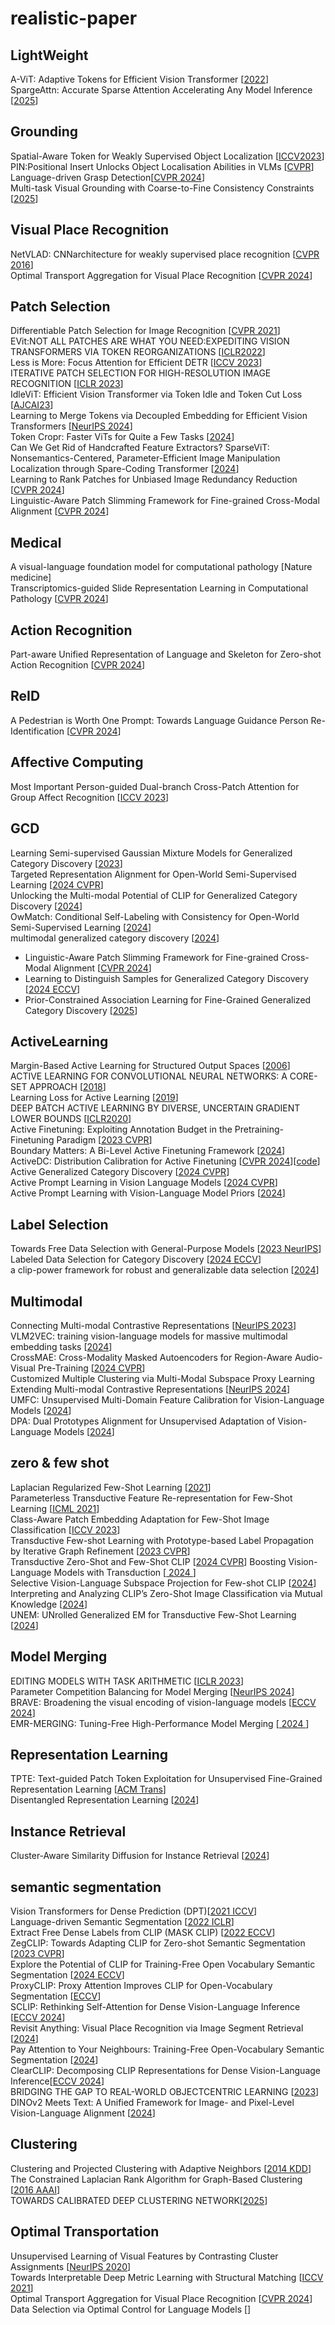 # realistic-paper

## LightWeight
A-ViT: Adaptive Tokens for Efficient Vision Transformer [[2022](https://arxiv.org/pdf/2112.07658)]  
SpargeAttn: Accurate Sparse Attention Accelerating Any Model Inference [[2025](https://arxiv.org/pdf/2502.18137)]

## Grounding
Spatial-Aware Token for Weakly Supervised Object Localization [[ICCV2023](https://openaccess.thecvf.com/content/ICCV2023/papers/Wu_Spatial-Aware_Token_for_Weakly_Supervised_Object_Localization_ICCV_2023_paper.pdf)]   
PIN:Positional Insert Unlocks Object Localisation Abilities in VLMs [[CVPR](https://openaccess.thecvf.com/content/CVPR2024/papers/Dorkenwald_PIN_Positional_Insert_Unlocks_Object_Localisation_Abilities_in_VLMs_CVPR_2024_paper.pdf)]  
Language-driven Grasp Detection[[CVPR 2024](https://openaccess.thecvf.com/content/CVPR2024/papers/Vuong_Language-driven_Grasp_Detection_CVPR_2024_paper.pdf)]   
Multi-task Visual Grounding with Coarse-to-Fine Consistency Constraints [[2025](https://arxiv.org/pdf/2501.06710)]  

## Visual Place Recognition
NetVLAD: CNNarchitecture for weakly supervised place recognition [[CVPR 2016](https://openaccess.thecvf.com/content_cvpr_2016/papers/Arandjelovic_NetVLAD_CNN_Architecture_CVPR_2016_paper.pdf)]  
Optimal Transport Aggregation for Visual Place Recognition [[CVPR 2024](https://arxiv.org/pdf/2311.15937)]  

## Patch Selection
Differentiable Patch Selection for Image Recognition [[CVPR 2021](https://openaccess.thecvf.com/content/CVPR2021/papers/Cordonnier_Differentiable_Patch_Selection_for_Image_Recognition_CVPR_2021_paper.pdf)]  
EVit:NOT ALL PATCHES ARE WHAT YOU NEED:EXPEDITING VISION TRANSFORMERS VIA TOKEN REORGANIZATIONS [[ICLR2022](https://arxiv.org/pdf/2202.07800)]  
Less is More: Focus Attention for Efficient DETR [[ICCV 2023](https://openaccess.thecvf.com/content/ICCV2023/papers/Zheng_Less_is_More_Focus_Attention_for_Efficient_DETR_ICCV_2023_paper.pdf)]  
ITERATIVE PATCH SELECTION FOR HIGH-RESOLUTION IMAGE RECOGNITION [[ICLR 2023](https://arxiv.org/pdf/2210.13007)]  
IdleViT: Efficient Vision Transformer via Token Idle and Token Cut Loss [[AJCAI23](https://arxiv.org/pdf/2310.05654)]  
Learning to Merge Tokens via Decoupled Embedding for Efficient Vision Transformers [[NeurIPS 2024](https://openreview.net/pdf?id=pVPyCgXv57)]  
Token Cropr: Faster ViTs for Quite a Few Tasks [[2024](https://arxiv.org/pdf/2412.00965)]  
Can We Get Rid of Handcrafted Feature Extractors? SparseViT: Nonsemantics-Centered, Parameter-Efficient Image Manipulation Localization through Spare-Coding Transformer [[2024](https://arxiv.org/pdf/2412.14598)]  
Learning to Rank Patches for Unbiased Image Redundancy Reduction [[CVPR 2024](https://openaccess.thecvf.com/content/CVPR2024/papers/Luo_Learning_to_Rank_Patches_for_Unbiased_Image_Redundancy_Reduction_CVPR_2024_paper.pdf)]  
Linguistic-Aware Patch Slimming Framework for Fine-grained Cross-Modal Alignment [[CVPR 2024](https://openaccess.thecvf.com/content/CVPR2024/papers/Fu_Linguistic-Aware_Patch_Slimming_Framework_for_Fine-grained_Cross-Modal_Alignment_CVPR_2024_paper.pdf)]  

## Medical 
A visual-language foundation model for computational pathology [Nature medicine]  
Transcriptomics-guided Slide Representation Learning in Computational Pathology [[CVPR 2024](https://openaccess.thecvf.com/content/CVPR2024/papers/Jaume_Transcriptomics-guided_Slide_Representation_Learning_in_Computational_Pathology_CVPR_2024_paper.pdf)]  

## Action Recognition
Part-aware Unified Representation of Language and Skeleton for Zero-shot Action Recognition [[CVPR 2024](https://openaccess.thecvf.com/content/CVPR2024/papers/Zhu_Part-aware_Unified_Representation_of_Language_and_Skeleton_for_Zero-shot_Action_CVPR_2024_paper.pdf)]

## ReID
A Pedestrian is Worth One Prompt: Towards Language Guidance Person Re-Identification [[CVPR 2024](https://openaccess.thecvf.com/content/CVPR2024/papers/Yang_A_Pedestrian_is_Worth_One_Prompt_Towards_Language_Guidance_Person_CVPR_2024_paper.pdf)]  

## Affective Computing
Most Important Person-guided Dual-branch Cross-Patch Attention for Group Affect Recognition [[ICCV 2023](https://openaccess.thecvf.com/content/ICCV2023/papers/Xie_Most_Important_Person-Guided_Dual-Branch_Cross-Patch_Attention_for_Group_Affect_Recognition_ICCV_2023_paper.pdf)]  

## GCD
Learning Semi-supervised Gaussian Mixture Models for Generalized Category Discovery [[2023](https://arxiv.org/pdf/2305.06144)]  
Targeted Representation Alignment for Open-World Semi-Supervised Learning [[2024 CVPR](https://openaccess.thecvf.com/content/CVPR2024/papers/Xiao_Targeted_Representation_Alignment_for_Open-World_Semi-Supervised_Learning_CVPR_2024_paper.pdf)]  
Unlocking the Multi-modal Potential of CLIP for Generalized Category Discovery [[2024](https://arxiv.org/pdf/2403.09974)]  
OwMatch: Conditional Self-Labeling with Consistency for Open-World Semi-Supervised Learning [[2024](https://arxiv.org/pdf/2411.01833)]  
multimodal generalized category discovery [[2024](https://arxiv.org/pdf/2409.11624)]  
* Linguistic-Aware Patch Slimming Framework for Fine-grained Cross-Modal Alignment [[CVPR 2024](https://openaccess.thecvf.com/content/CVPR2024/papers/Fu_Linguistic-Aware_Patch_Slimming_Framework_for_Fine-grained_Cross-Modal_Alignment_CVPR_2024_paper.pdf)]  
* Learning to Distinguish Samples for Generalized Category Discovery [[2024 ECCV](https://www.ecva.net/papers/eccv_2024/papers_ECCV/papers/08177.pdf)]
* Prior-Constrained Association Learning for Fine-Grained Generalized Category Discovery [[2025](https://arxiv.org/pdf/2502.09501)]  

## ActiveLearning
Margin-Based Active Learning for Structured Output Spaces [[2006](https://link.springer.com/chapter/10.1007/11871842_40)]  
ACTIVE LEARNING FOR CONVOLUTIONAL NEURAL NETWORKS: A CORE-SET APPROACH [[2018](https://arxiv.org/pdf/1708.00489)]  
Learning Loss for Active Learning [[2019](https://arxiv.org/pdf/1905.03677)]  
DEEP BATCH ACTIVE LEARNING BY DIVERSE, UNCERTAIN GRADIENT LOWER BOUNDS [[ICLR2020](https://arxiv.org/pdf/1906.03671)]  
Active Finetuning: Exploiting Annotation Budget in the Pretraining-Finetuning Paradigm [[2023 CVPR](https://openaccess.thecvf.com/content/CVPR2023/papers/Xie_Active_Finetuning_Exploiting_Annotation_Budget_in_the_Pretraining-Finetuning_Paradigm_CVPR_2023_paper.pdf)]  
Boundary Matters: A Bi-Level Active Finetuning Framework [[2024](https://arxiv.org/pdf/2403.10069)]  
ActiveDC: Distribution Calibration for Active Finetuning [[CVPR 2024](https://arxiv.org/pdf/2311.07634)][[code](https://github.com/VincentXu521/ActiveDC/tree/master)]  
Active Generalized Category Discovery [[2024 CVPR](https://arxiv.org/pdf/2403.04272)]  
Active Prompt Learning in Vision Language Models [[2024 CVPR](https://arxiv.org/pdf/2311.11178v3)]  
Active Prompt Learning with Vision-Language Model Priors [[2024](https://arxiv.org/pdf/2411.16722)]

## Label Selection
Towards Free Data Selection with General-Purpose Models  [[2023 NeurIPS](https://proceedings.neurips.cc/paper_files/paper/2023/file/047682108c3b053c61ad2da5a6057b4e-Paper-Conference.pdf)]  
Labeled Data Selection for Category Discovery [[2024 ECCV](https://www.ecva.net/papers/eccv_2024/papers_ECCV/papers/07212.pdf)]  
a clip-power framework for robust and generalizable data selection [[2024](https://arxiv.org/pdf/2410.11215)]

## Multimodal
Connecting Multi-modal Contrastive Representations [[NeurIPS 2023](https://arxiv.org/pdf/2305.14381)]  
VLM2VEC: training vision-language models for massive multimodal embedding tasks [[2024](https://arxiv.org/pdf/2410.05160)]  
CrossMAE: Cross-Modality Masked Autoencoders for Region-Aware Audio-Visual Pre-Training [[2024 CVPR](https://openaccess.thecvf.com/content/CVPR2024/papers/Guo_CrossMAE_Cross-Modality_Masked_Autoencoders_for_Region-Aware_Audio-Visual_Pre-Training_CVPR_2024_paper.pdf)]  
Customized Multiple Clustering via Multi-Modal Subspace Proxy Learning  
Extending Multi-modal Contrastive Representations [[NeurIPS 2024](https://arxiv.org/pdf/2310.08884)]  
UMFC: Unsupervised Multi-Domain Feature Calibration for Vision-Language Models [[2024](https://arxiv.org/pdf/2411.06921)]  
DPA: Dual Prototypes Alignment for Unsupervised Adaptation of Vision-Language Models [[2024](https://arxiv.org/pdf/2408.08855)]  

## zero & few shot
Laplacian Regularized Few-Shot Learning [[2021](https://proceedings.mlr.press/v119/ziko20a/ziko20a.pdf)]   
Parameterless Transductive Feature Re-representation for Few-Shot Learning [[ICML 2021](https://proceedings.mlr.press/v139/cui21a/cui21a.pdf)]  
Class-Aware Patch Embedding Adaptation for Few-Shot Image Classification 
[[ICCV 2023](https://openaccess.thecvf.com/content/ICCV2023/papers/Hao_Class-Aware_Patch_Embedding_Adaptation_for_Few-Shot_Image_Classification_ICCV_2023_paper.pdf)]  
Transductive Few-shot Learning with Prototype-based Label Propagation by Iterative Graph Refinement [[2023 CVPR](https://openaccess.thecvf.com/content/CVPR2023/papers/Zhu_Transductive_Few-Shot_Learning_With_Prototype-Based_Label_Propagation_by_Iterative_Graph_CVPR_2023_paper.pdf)]  
Transductive Zero-Shot and Few-Shot CLIP [[2024 CVPR](https://openaccess.thecvf.com/content/CVPR2024/papers/Martin_Transductive_Zero-Shot_and_Few-Shot_CLIP_CVPR_2024_paper.pdf)]
Boosting Vision-Language Models with Transduction [[ 2024 ](https://arxiv.org/pdf/2406.01837)]  
Selective Vision-Language Subspace Projection for Few-shot CLIP [[2024](https://arxiv.org/pdf/2407.16977)]  
Interpreting and Analyzing CLIP’s Zero-Shot Image Classification via Mutual Knowledge [[2024](https://arxiv.org/pdf/2410.13016)]  
UNEM: UNrolled Generalized EM for Transductive Few-Shot Learning [[2024](https://arxiv.org/pdf/2412.16739)]

## Model Merging
EDITING MODELS WITH TASK ARITHMETIC [[ICLR 2023](https://arxiv.org/pdf/2212.04089)]  
Parameter Competition Balancing for Model Merging [[NeurIPS 2024](https://arxiv.org/pdf/2410.02396)]  
BRAVE: Broadening the visual encoding of vision-language models [[ECCV 2024](https://brave-vlms.epfl.ch/)]  
EMR-MERGING: Tuning-Free High-Performance Model Merging [[ 2024 ](https://arxiv.org/pdf/2405.17461)]

## Representation Learning
TPTE: Text-guided Patch Token Exploitation for Unsupervised Fine-Grained Representation Learning [[ACM Trans](https://dl.acm.org/doi/pdf/10.1145/3673657)]  
Disentangled Representation Learning [[2024](https://arxiv.org/pdf/2211.11695)]  

## Instance Retrieval
Cluster-Aware Similarity Diffusion for Instance Retrieval [[2024](https://arxiv.org/pdf/2406.02343)]

## semantic segmentation
Vision Transformers for Dense Prediction (DPT)[[2021 ICCV](https://arxiv.org/abs/2103.13413v1)]  
Language-driven Semantic Segmentation [[2022 ICLR](https://arxiv.org/pdf/2201.03546)]  
Extract Free Dense Labels from CLIP (MASK CLIP) [[2022 ECCV](https://arxiv.org/pdf/2112.01071)]   
ZegCLIP: Towards Adapting CLIP for Zero-shot Semantic Segmentation [[2023 CVPR](https://arxiv.org/pdf/2212.03588)]  
Explore the Potential of CLIP for Training-Free Open Vocabulary Semantic Segmentation [[2024 ECCV](https://arxiv.org/pdf/2407.08268)]  
ProxyCLIP: Proxy Attention Improves CLIP for Open-Vocabulary Segmentation [[ECCV](https://arxiv.org/pdf/2408.04883)]  
SCLIP: Rethinking Self-Attention for Dense Vision-Language Inference [[ECCV 2024](https://arxiv.org/pdf/2312.01597)]  
Revisit Anything: Visual Place Recognition via Image Segment Retrieval [[2024](https://arxiv.org/pdf/2409.18049)]  
Pay Attention to Your Neighbours: Training-Free Open-Vocabulary Semantic Segmentation [[2024](https://arxiv.org/pdf/2404.08181)]  
ClearCLIP: Decomposing CLIP Representations for Dense Vision-Language Inference[[ECCV 2024](https://www.ecva.net/papers/eccv_2024/papers_ECCV/papers/06346.pdf)]  
BRIDGING THE GAP TO REAL-WORLD OBJECTCENTRIC LEARNING [[2023](https://arxiv.org/pdf/2209.14860)]  
DINOv2 Meets Text: A Unified Framework for Image- and Pixel-Level Vision-Language Alignment [[2024](https://arxiv.org/pdf/2412.16334)]

## Clustering
Clustering and Projected Clustering with Adaptive Neighbors [[2014 KDD](https://matlabtools.com/wp-content/uploads/p1004.pdf)]  
The Constrained Laplacian Rank Algorithm for Graph-Based Clustering [[2016 AAAI](https://ojs.aaai.org/index.php/AAAI/article/download/10302/10161)]  
TOWARDS CALIBRATED DEEP CLUSTERING NETWORK[[2025](https://openreview.net/pdf?id=JvH4jDDcG3)]  

## Optimal Transportation
Unsupervised Learning of Visual Features by Contrasting Cluster Assignments [[NeurIPS 2020](https://arxiv.org/pdf/2006.09882)]  
Towards Interpretable Deep Metric Learning with Structural Matching [[ICCV 2021](https://openaccess.thecvf.com/content/ICCV2021/papers/Zhao_Towards_Interpretable_Deep_Metric_Learning_With_Structural_Matching_ICCV_2021_paper.pdf)]  
Optimal Transport Aggregation for Visual Place Recognition [[CVPR 2024](https://arxiv.org/abs/2311.15937)]  
Data Selection via Optimal Control for Language Models [[]()]
